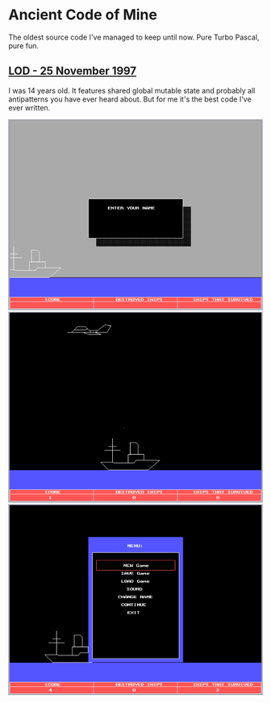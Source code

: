 # Ancient Code of Mine

The oldest source code I've managed to keep until now. Pure Turbo Pascal, pure fun.

## [LOD - 25 November 1997](LOD/LOD.pas)

I was 14 years old. It features shared global mutable state and probably all
antipatterns you have ever heard about. But for me it's the best code I've ever
written.

![Enter your name](img/lod1.png)
![In play](img/lod2.png)
![Options](img/lod3.png)

